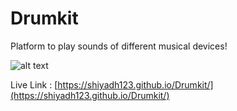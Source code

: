 # Drumkit

Platform to play sounds of different musical devices!

![alt text](https://i.ibb.co/ZS1K9BN/Screenshot-2022-01-15-161534.png)
  
  Live Link :  	[https://shiyadh123.github.io/Drumkit/](https://shiyadh123.github.io/Drumkit/)
